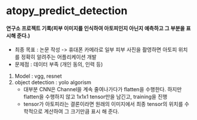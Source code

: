 # atopy_predict_detection



#### 연구소 프로젝트 기록(피부 이미지를 인식하여 아토피인지 아닌지 예측하고 그 부분을 표시해 준다.)

* 최종 목표 : 논문 작성 -> 휴대폰 카메라로 일부 피부 사진을 촬영하면 아토피 위치를 정확히 알려주는 어플리케이션 개발
* 문제점 : 데이터 부족 (개인 동의, 인력 등)

1. Model : vgg, resnet
2. object detection : yolo algorism
    - 대부분 CNN은 Channel을 계속 줄여나가다가 flatten을 수행한다. 하지만 flatten을 수행하지 않고 1x1x1 tensor만을 남긴고, training을 진행
    - tensor가 아토피라는 결론이라면 원래의 이미지에서 최종 tensor의 위치를 수학적으로 계산하여 그 크기만큼 표시 해 준다.


